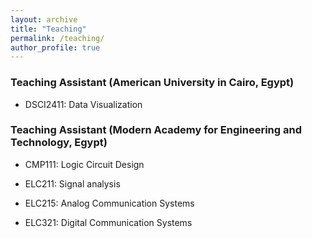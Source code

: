```yaml
---
layout: archive
title: "Teaching"
permalink: /teaching/
author_profile: true
---
```


### Teaching Assistant (American University in Cairo, Egypt)

- DSCI2411: Data Visualization​

### Teaching Assistant (​​Modern Academy for Engineering and Technology, Egypt)

- CMP111: Logic Circuit Design      

- ELC211: Signal analysis                      

- ELC215: Analog Communication Systems                      

- ELC321: Digital Communication Systems

